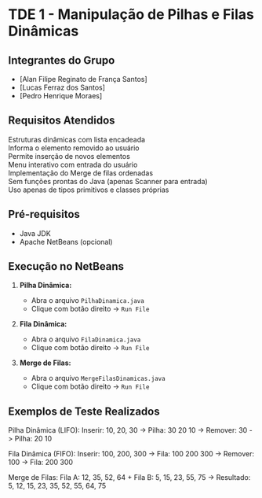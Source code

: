 # TDE 1 - Manipulação de Pilhas e Filas Dinâmicas

## Integrantes do Grupo
- [Alan Filipe Reginato de França Santos]
- [Lucas Ferraz dos Santos] 
- [Pedro Henrique Moraes]

## Requisitos Atendidos
Estruturas dinâmicas com lista encadeada  
Informa o elemento removido ao usuário  
Permite inserção de novos elementos  
Menu interativo com entrada do usuário  
Implementação do Merge de filas ordenadas  
Sem funções prontas do Java (apenas Scanner para entrada)  
Uso apenas de tipos primitivos e classes próprias  

## Pré-requisitos
- Java JDK
- Apache NetBeans (opcional)


## Execução no NetBeans

1. **Pilha Dinâmica:**
   - Abra o arquivo `PilhaDinamica.java`
   - Clique com botão direito -> `Run File`

2. **Fila Dinâmica:**
   - Abra o arquivo `FilaDinamica.java`
   - Clique com botão direito -> `Run File`

3. **Merge de Filas:**
   - Abra o arquivo `MergeFilasDinamicas.java`
   - Clique com botão direito -> `Run File`
  
## Exemplos de Teste Realizados
Pilha Dinâmica (LIFO): Inserir: 10, 20, 30 -> Pilha: 30 20 10 -> Remover: 30 -> Pilha: 20 10

Fila Dinâmica (FIFO): Inserir: 100, 200, 300 -> Fila: 100 200 300 -> Remover: 100 -> Fila: 200 300  

Merge de Filas: Fila A: 12, 35, 52, 64 + Fila B: 5, 15, 23, 55, 75 -> Resultado: 5, 12, 15, 23, 35, 52, 55, 64, 75
